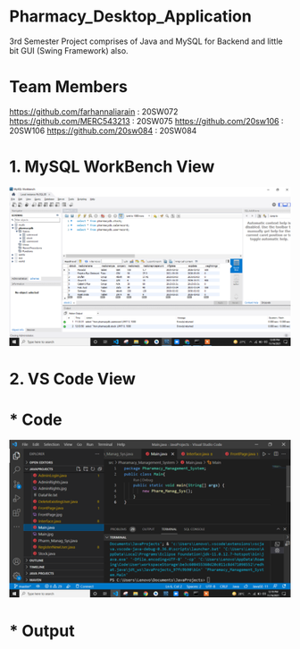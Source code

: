# Pharmacy_Desktop_Application
3rd Semester Project comprises of Java and MySQL for Backend and little bit GUI (Swing Framework) also.

# Team Members
 https://github.com/farhannaliarain   :   20SW072
 https://github.com/MERC543213  :   20SW075
 https://github.com/20sw106   :  20SW106
 https://github.com/20sw084   :  20SW084
 
# 1. MySQL WorkBench View
![This is an image](https://github.com/20sw084/Pharmacy_Desktop_Application/blob/e378db15595ad74308d83ef5d88b38088da4667b/MySQL%20View.PNG)



# 2. VS Code View
# * Code
![This is an image](https://github.com/20sw084/Pharmacy_Desktop_Application/blob/b716a98574c46e3656476adc0ce1fe9d3c920bb4/VS-Code_Code.PNG)



# * Output
